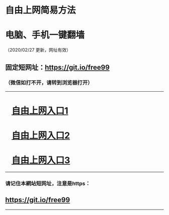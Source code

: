 # 自由上网简易方法

# 电脑、手机一键翻墙

（2020/02/27 更新，网址有效）

## 固定短网址：https://git.io/free99

### （微信如打不开，请转到浏览器打开）


***





# &nbsp;&nbsp; <a href="https://xh.dwwwe.cf/?8g=HncCLgfatu0SDrw&zu6Oq=8ymQ&499Rt3QPI=IKCVqN4U&3ij9cvwbP=wTuwAj1gde&XBiaI=Rt" target="_blank">自由上网入口1</a>
# &nbsp;&nbsp; <a href="https://github.com/begood0513/goodnews/blob/master/README.md" target="_blank">自由上网入口2</a>
# &nbsp;&nbsp; <a href="https://github.com/jyg66/4/wiki" target="_blank">自由上网入口3</a>
***

### 请记住本網站短网址，注意是https：

## https://git.io/free99


***

